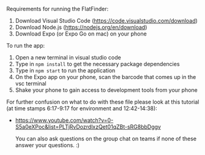   Requirements for running the FlatFinder:
1. Download Visual Studio Code (https://code.visualstudio.com/download)
2. Download Node.js (https://nodejs.org/en/download)
3. Download Expo (or Expo Go on mac) on your phone

  To run the app:
1. Open a new terminal in visual studio code
2. Type in `npm install` to get the necessary package dependencies
3. Type in `npm start` to run the application
4. On the Expo app on your phone, scan the barcode that comes up in the vsc terminal
5. Shake your phone to gain access to development tools from your phone

  For further confusion on what to do with these file please look at this tutorial (at time stamps 6:17-9:17 for environment and 12:42-14:38): 
* https://www.youtube.com/watch?v=0-S5a0eXPoc&list=PLTjRvDozrdlxzQet01qZBt-sRG8bbDggv

  You can also ask questions on the group chat on teams if none of these answer your questions. :)
